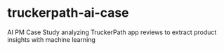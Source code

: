 # truckerpath-ai-case
AI PM Case Study analyzing TruckerPath app reviews to extract product insights with machine learning

